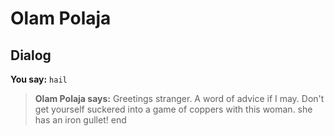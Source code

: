 # Olam Polaja


## Dialog

**You say:** `hail`



>**Olam Polaja says:** Greetings stranger. A word of advice if I may. Don't get yourself suckered into a game of coppers with this woman. she has an iron gullet!
end
